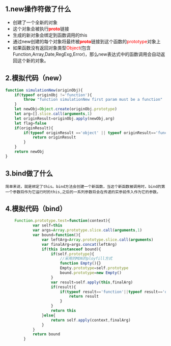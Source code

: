 ## 1.new操作符做了什么

- 创建了一个全新的对象
- 这个对象会被执行<span style="color:red">__proto__</span>链接
- 生成的新对象会绑定到函数调用的this
- 通过new创建的每个对象将最终被<span style="color:red">__proto__</span>链接到这个函数的<span style="color:red">prototype</span>对象上
- 如果函数没有返回对象类型<span style="color:red">Object</span>(包含Function,Array,Date,RegExg,Error)，那么new表达式中的函数调用会自动返回这个新的对象。

## 2.模拟代码（new）
```javascript
function simulationNew(originObj){
    if(typeof originObj !='function'){
        throw "function simulationNew first param must be a function"
    }
    let newObj=Object.create(originObj.prototype)
    let arg=[].slice.call(arguments,1)
    let originResult=originObj.apply(newObj,arg)
    let flag=false
    if(originResult){
        if(typeof originResult =='object' || typeof originResult=='function'){
            return originResult
        }
    }
    return newObj
}
```

## 3.bind做了什么

    简单来说，就是绑定了this。bind方法会创建一个新函数，当这个新函数被调用时，bind的第一个参数将作为它运行时的this,之后的一系列参数将会在传递的实参前传入作为它的参数。

## 4.模拟代码（bind）

```javascript
    Function.prototype.test=function(context){
            var self=this
            var args=Array.prototype.slice.call(arguments,1)
            var bound=function(){
                var leftArg=Array.prototype.slice.call(arguments)
                var finalArg=args.concat(leftArg)
                if(this instanceof bound){
                    if(self.prototype){
                        //采用的MDN的ployfill方式
                        function Empty(){}
                        Empty.prototype=self.prototype
                        bound.prototype=new Empty()
                    }
                    var result=self.apply(this,finalArg)
                    if(result){
                        if(typeof result=='function'||typeof result=='object'){
                            return result
                        }
                    }
                    return this
                }else{
                    return self.apply(context,finalArg)
                }
            }
            return bound
        }
```